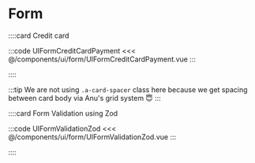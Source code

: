 # Form

<!-- 👉 Credit card -->
<!-- Check why we can't apply * to label via configurable prop => Add * in this UI & add tip in docs how to do it -->
::::card Credit card

:::code UIFormCreditCardPayment
<<< @/components/ui/form/UIFormCreditCardPayment.vue
:::

::::

:::tip
We are not using `.a-card-spacer` class here because we get spacing between card body via Anu's grid system 😇
:::

<!-- 👉 Form Validation using Zod -->
::::card Form Validation using Zod

:::code UIFormValidationZod
<<< @/components/ui/form/UIFormValidationZod.vue
:::

::::

